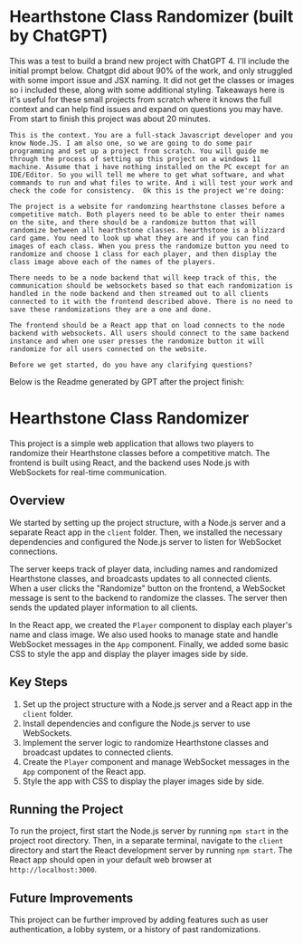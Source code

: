 # Hearthstone Class Randomizer (built by ChatGPT)
This was a test to build a brand new project with ChatGPT 4. I'll include the initial prompt below. Chatgpt did about 90% of the work, and only struggled with some import issue and JSX naming. It did not get the classes or images so i included these, along with some additional styling. Takeaways here is it's useful for these small projects from scratch where it knows the full context and can help find issues and expand on questions you may have. From start to finish this project was about 20 minutes.

```
This is the context. You are a full-stack Javascript developer and you know Node.JS. I am also one, so we are going to do some pair programming and set up a project from scratch. You will guide me through the process of setting up this project on a windows 11 machine. Assume that i have nothing installed on the PC except for an IDE/Editor. So you will tell me where to get what software, and what commands to run and what files to write. And i will test your work and check the code for consistency.  Ok this is the project we're doing:

The project is a website for randomzing hearthstone classes before a competitive match. Both players need to be able to enter their names on the site, and there should be a randomize button that will randomize between all hearthstone classes. hearthstone is a blizzard card game. You need to look up what they are and if you can find images of each class. When you press the randomize button you need to randomize and choose 1 class for each player, and then display the class image above each of the names of the players.

There needs to be a node backend that will keep track of this, the communication should be websockets based so that each randomization is handled in the node backend and then streamed out to all clients connected to it with the frontend described above. There is no need to save these randomizations they are a one and done.

The frontend should be a React app that on load connects to the node backend with websockets. All users should connect to the same backend instance and when one user presses the randomize button it will randomize for all users connected on the website.

Before we get started, do you have any clarifying questions?
```

Below is the Readme generated by GPT after the project finish:

# Hearthstone Class Randomizer

This project is a simple web application that allows two players to randomize their Hearthstone classes before a competitive match. The frontend is built using React, and the backend uses Node.js with WebSockets for real-time communication.

## Overview

We started by setting up the project structure, with a Node.js server and a separate React app in the `client` folder. Then, we installed the necessary dependencies and configured the Node.js server to listen for WebSocket connections.

The server keeps track of player data, including names and randomized Hearthstone classes, and broadcasts updates to all connected clients. When a user clicks the "Randomize" button on the frontend, a WebSocket message is sent to the backend to randomize the classes. The server then sends the updated player information to all clients.

In the React app, we created the `Player` component to display each player's name and class image. We also used hooks to manage state and handle WebSocket messages in the `App` component. Finally, we added some basic CSS to style the app and display the player images side by side.

## Key Steps

1. Set up the project structure with a Node.js server and a React app in the `client` folder.
2. Install dependencies and configure the Node.js server to use WebSockets.
3. Implement the server logic to randomize Hearthstone classes and broadcast updates to connected clients.
4. Create the `Player` component and manage WebSocket messages in the `App` component of the React app.
5. Style the app with CSS to display the player images side by side.

## Running the Project

To run the project, first start the Node.js server by running `npm start` in the project root directory. Then, in a separate terminal, navigate to the `client` directory and start the React development server by running `npm start`. The React app should open in your default web browser at `http://localhost:3000`.

## Future Improvements

This project can be further improved by adding features such as user authentication, a lobby system, or a history of past randomizations.
